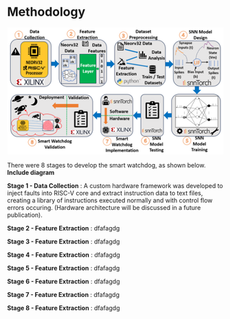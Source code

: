 # Methodology

![Demo Image](../Images/Methodology.PNG)

There were 8 stages to develop the smart watchdog, as shown below. **Include diagram**

**Stage 1 - Data Collection** : A custom hardware framework was developed to inject faults into RISC-V core and extract instruction data to text files, creating a library of instructions executed normally and with control flow errors occuring. (Hardware architecture will be discussed in a future publication).

**Stage 2 - Feature Extraction** : dfafagdg

**Stage 3 - Feature Extraction** : dfafagdg

**Stage 4 - Feature Extraction** : dfafagdg

**Stage 5 - Feature Extraction** : dfafagdg

**Stage 6 - Feature Extraction** : dfafagdg

**Stage 7 - Feature Extraction** : dfafagdg

**Stage 8 - Feature Extraction** : dfafagdg
